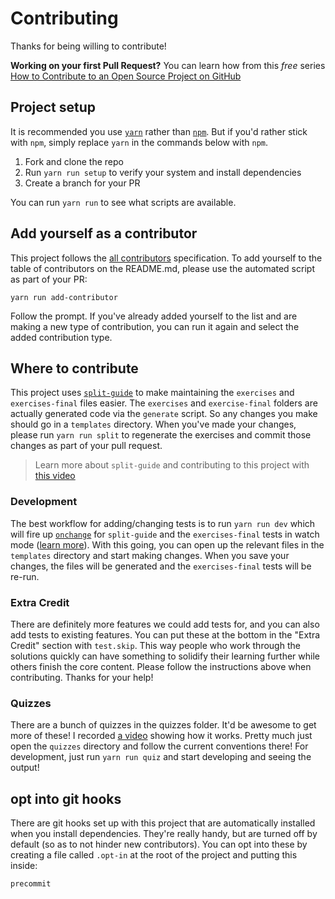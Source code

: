 # Contributing

Thanks for being willing to contribute!

**Working on your first Pull Request?** You can learn how from this *free* series
[How to Contribute to an Open Source Project on GitHub][egghead]

## Project setup

It is recommended you use [`yarn`](https://yarnpkg.com/) rather than [`npm`](https://www.npmjs.com/). But if you'd
rather stick with `npm`, simply replace `yarn` in the commands below with `npm`.

1. Fork and clone the repo
2. Run `yarn run setup` to verify your system and install dependencies
3. Create a branch for your PR

You can run `yarn run` to see what scripts are available.

## Add yourself as a contributor

This project follows the [all contributors][all-contributors] specification. To add yourself to the table of
contributors on the README.md, please use the automated script as part of your PR:

```console
yarn run add-contributor
```

Follow the prompt. If you've already added yourself to the list and are making a new type of contribution, you can run
it again and select the added contribution type.

## Where to contribute

This project uses [`split-guide`](https://github.com/kentcdodds/split-guide) to make maintaining the `exercises` and
`exercises-final` files easier. The `exercises` and `exercise-final` folders are actually generated code via the
`generate` script. So any changes you make should go in a `templates` directory. When you've made your changes,
please run `yarn run split` to regenerate the exercises and commit those changes as part of your pull request.

> Learn more about `split-guide` and contributing to this project with [this video](https://youtu.be/CSVOPw_5OT0)

### Development

The best workflow for adding/changing tests is to run `yarn run dev` which will fire up [`onchange`][onchange] for
`split-guide` and the `exercises-final` tests in watch mode ([learn more][jest-watch]). With this going, you can open up
the relevant files in the `templates` directory and start making changes. When you save your changes, the files will
be generated and the `exercises-final` tests will be re-run.

### Extra Credit

There are definitely more features we could add tests for, and you can also add tests to existing features. You can put
these at the bottom in the "Extra Credit" section with `test.skip`. This way people who work through the solutions
quickly can have something to solidify their learning further while others finish the core content. Please follow the
instructions above when contributing. Thanks for your help!

### Quizzes

There are a bunch of quizzes in the quizzes folder. It'd be awesome to get more of these! I recorded
[a video](https://youtu.be/LlNGtPFK9OM) showing how it works. Pretty much just open the `quizzes` directory and follow
the current conventions there! For development, just run `yarn run quiz` and start developing and seeing the output!

## opt into git hooks

There are git hooks set up with this project that are automatically installed when you install dependencies. They're
really handy, but are turned off by default (so as to not hinder new contributors). You can opt into these by creating
a file called `.opt-in` at the root of the project and putting this inside:

```
precommit
```

[egghead]: https://egghead.io/series/how-to-contribute-to-an-open-source-project-on-github
[all-contributors]: https://github.com/kentcdodds/all-contributors
[onchange]: https://npmjs.com/package/onchange
[jest-watch]: https://egghead.io/lessons/javascript-use-jest-s-interactive-watch-mode?pl=testing-javascript-with-jest-a36c4074
